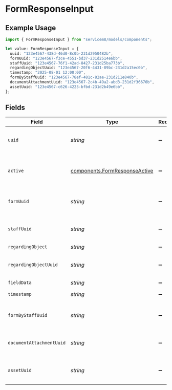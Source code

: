 # FormResponseInput

## Example Usage

```typescript
import { FormResponseInput } from "servicem8/models/components";

let value: FormResponseInput = {
  uuid: "123e4567-438d-46d0-8c0b-231d2950482b",
  formUuid: "123e4567-f3ce-4551-bd37-231d2514e6bb",
  staffUuid: "123e4567-76f1-42ad-8427-231d25ba773b",
  regardingObjectUuid: "123e4567-20f6-4431-89bc-231d2a15ec0b",
  timestamp: "2025-08-01 12:00:00",
  formByStaffUuid: "123e4567-78ef-481c-82ae-231d211e840b",
  documentAttachmentUuid: "123e4567-2c4b-49a2-abd3-231d2f36670b",
  assetUuid: "123e4567-c626-4223-bfbd-231d2b49e6bb",
};
```

## Fields

| Field                                                                          | Type                                                                           | Required                                                                       | Description                                                                    | Example                                                                        |
| ------------------------------------------------------------------------------ | ------------------------------------------------------------------------------ | ------------------------------------------------------------------------------ | ------------------------------------------------------------------------------ | ------------------------------------------------------------------------------ |
| `uuid`                                                                         | *string*                                                                       | :heavy_minus_sign:                                                             | Unique identifier for this record                                              | 123e4567-438d-46d0-8c0b-231d2950482b                                           |
| `active`                                                                       | [components.FormResponseActive](../../models/components/formresponseactive.md) | :heavy_minus_sign:                                                             | Record active/deleted flag.  Valid values are [0,1]                            |                                                                                |
| `formUuid`                                                                     | *string*                                                                       | :heavy_minus_sign:                                                             | N/A                                                                            | 123e4567-f3ce-4551-bd37-231d2514e6bb                                           |
| `staffUuid`                                                                    | *string*                                                                       | :heavy_minus_sign:                                                             | N/A                                                                            | 123e4567-76f1-42ad-8427-231d25ba773b                                           |
| `regardingObject`                                                              | *string*                                                                       | :heavy_minus_sign:                                                             | N/A                                                                            |                                                                                |
| `regardingObjectUuid`                                                          | *string*                                                                       | :heavy_minus_sign:                                                             | N/A                                                                            | 123e4567-20f6-4431-89bc-231d2a15ec0b                                           |
| `fieldData`                                                                    | *string*                                                                       | :heavy_minus_sign:                                                             | N/A                                                                            |                                                                                |
| `timestamp`                                                                    | *string*                                                                       | :heavy_minus_sign:                                                             | N/A                                                                            | 2025-08-01 12:00:00                                                            |
| `formByStaffUuid`                                                              | *string*                                                                       | :heavy_minus_sign:                                                             | N/A                                                                            | 123e4567-78ef-481c-82ae-231d211e840b                                           |
| `documentAttachmentUuid`                                                       | *string*                                                                       | :heavy_minus_sign:                                                             | N/A                                                                            | 123e4567-2c4b-49a2-abd3-231d2f36670b                                           |
| `assetUuid`                                                                    | *string*                                                                       | :heavy_minus_sign:                                                             | N/A                                                                            | 123e4567-c626-4223-bfbd-231d2b49e6bb                                           |